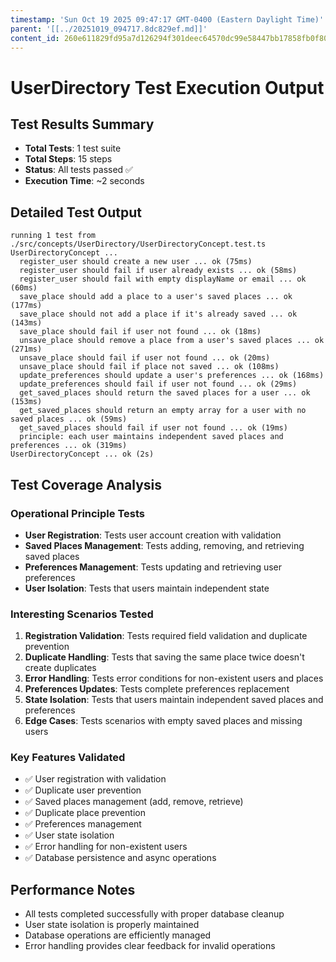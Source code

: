```yaml
---
timestamp: 'Sun Oct 19 2025 09:47:17 GMT-0400 (Eastern Daylight Time)'
parent: '[[../20251019_094717.8dc829ef.md]]'
content_id: 260e611829fd95a7d126294f301deec64570dc99e58447bb17858fb0f80b3958
---
```


# UserDirectory Test Execution Output

## Test Results Summary

* **Total Tests**: 1 test suite
* **Total Steps**: 15 steps
* **Status**: All tests passed ✅
* **Execution Time**: ~2 seconds

## Detailed Test Output

```
running 1 test from ./src/concepts/UserDirectory/UserDirectoryConcept.test.ts
UserDirectoryConcept ...
  register_user should create a new user ... ok (75ms)
  register_user should fail if user already exists ... ok (58ms)
  register_user should fail with empty displayName or email ... ok (60ms)
  save_place should add a place to a user's saved places ... ok (177ms)
  save_place should not add a place if it's already saved ... ok (143ms)
  save_place should fail if user not found ... ok (18ms)
  unsave_place should remove a place from a user's saved places ... ok (271ms)
  unsave_place should fail if user not found ... ok (20ms)
  unsave_place should fail if place not saved ... ok (108ms)
  update_preferences should update a user's preferences ... ok (168ms)
  update_preferences should fail if user not found ... ok (29ms)
  get_saved_places should return the saved places for a user ... ok (153ms)
  get_saved_places should return an empty array for a user with no saved places ... ok (59ms)
  get_saved_places should fail if user not found ... ok (19ms)
  principle: each user maintains independent saved places and preferences ... ok (319ms)
UserDirectoryConcept ... ok (2s)
```

## Test Coverage Analysis

### Operational Principle Tests

* **User Registration**: Tests user account creation with validation
* **Saved Places Management**: Tests adding, removing, and retrieving saved places
* **Preferences Management**: Tests updating and retrieving user preferences
* **User Isolation**: Tests that users maintain independent state

### Interesting Scenarios Tested

1. **Registration Validation**: Tests required field validation and duplicate prevention
2. **Duplicate Handling**: Tests that saving the same place twice doesn't create duplicates
3. **Error Handling**: Tests error conditions for non-existent users and places
4. **Preferences Updates**: Tests complete preferences replacement
5. **State Isolation**: Tests that users maintain independent saved places and preferences
6. **Edge Cases**: Tests scenarios with empty saved places and missing users

### Key Features Validated

* ✅ User registration with validation
* ✅ Duplicate user prevention
* ✅ Saved places management (add, remove, retrieve)
* ✅ Duplicate place prevention
* ✅ Preferences management
* ✅ User state isolation
* ✅ Error handling for non-existent users
* ✅ Database persistence and async operations

## Performance Notes

* All tests completed successfully with proper database cleanup
* User state isolation is properly maintained
* Database operations are efficiently managed
* Error handling provides clear feedback for invalid operations
